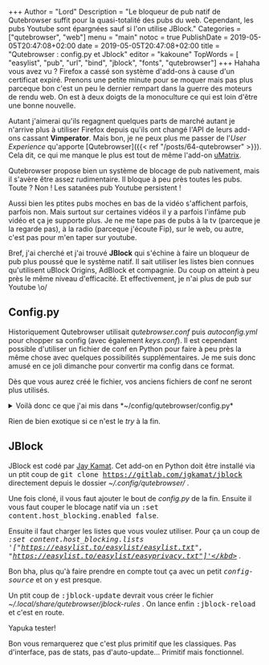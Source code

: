+++
Author = "Lord"
Description = "Le bloqueur de pub natif de Qutebrowser suffit pour la quasi-totalité des pubs du web. Cependant, les pubs Youtube sont épargnées sauf si l'on utilise JBlock."
Categories = ["qutebrowser", "web"]
menu = "main"
notoc = true
PublishDate = 2019-05-05T20:47:08+02:00
date = 2019-05-05T20:47:08+02:00
title = "Qutebrowser : config.py et Jblock"
editor = "kakoune"
TopWords = [  "easylist", "pub", "url", "bind", "jblock", "fonts", "qutebrowser"]
+++
Hahaha vous avez vu ?
Firefox a cassé son système d'add-ons à cause d'un certificat expiré.
Prenons une petite minute pour se moquer mais pas plus parceque bon c'est un peu le dernier rempart dans la guerre des moteurs de rendu web.
On est à deux doigts de la monoculture ce qui est loin d'être une bonne nouvelle.

Autant j'aimerai qu'ils regagnent quelques parts de marché autant je n'arrive plus à utiliser Firefox depuis qu'ils ont changé l'API de leurs add-ons cassant **Vimperator**.
Mais bon, je ne peux plus me passer de l'*User Experience* qu'apporte [Qutebrowser]({{< ref "/posts/64-qutebrowser" >}}).
Cela dit, ce qui me manque le plus est tout de même l'add-on [uMatrix](https://geekfault.org/2016/05/11/umatrix-le-firewall-pour-navigateur/).

Qutebrowser propose bien un système de blocage de pub nativement, mais il s'avère être assez rudimentaire.
Il bloque à peu près toutes les pubs.
Toute ?
Non !
Les satanées pub Youtube persistent !

Aussi bien les ptites pubs moches en bas de la vidéo s'affichent parfois, parfois non.
Mais surtout sur certaines vidéos il y a parfois l'infâme pub vidéo et ça je supporte plus.
Je ne me tape pas de pubs à la tv (parceque je la regarde pas), à la radio (parceque j'écoute Fip), sur le web, ou autre, c'est pas pour m'en taper sur youtube.

Bref, j'ai cherché et j'ai trouvé **JBlock** qui s'échine à faire un bloqueur de pub plus poussé que le système natif.
Il sait utiliser les listes bien connues qu'utilisent uBlock Origins, AdBlock et compagnie.
Du coup on atteint à peu près le même niveau d'efficacité.
Et effectivement, je n'ai plus de pub sur Youtube \o/

## Config.py
Historiquement Qutebrowser utilisait *qutebrowser.conf* puis *autoconfig.yml* pour chopper sa config (avec également *keys.conf*).
Il est cependant possible d'utiliser un fichier de conf en Python pour faire à peu près la même chose avec quelques possibilités supplémentaires.
Je me suis donc amusé en ce joli dimanche pour convertir ma config dans ce format.

Dès que vous aurez créé le fichier, vos anciens fichiers de conf ne seront plus utilisés.

<details><summary>Voilà donc ce que j'ai mis dans *~/config/qutebrowser/config.py*</summary>
{{< highlight "python" >}}
from qutebrowser.config.configfiles import ConfigAPI
from qutebrowser.config.config import ConfigContainer

import sys, os

config = config
c = c

# Bindings
config.bind('o', 'set-cmd-text -s :open', mode='normal')
config.bind('O', 'set-cmd-text -s :open {url:pretty}', mode='normal')
config.bind('w', 'set-cmd-text -s :open -t', mode='normal')
config.bind('W', 'set-cmd-text -s :open -t {url:pretty}', mode='normal')
config.bind('Fy', 'hint links yank-primary', mode='normal')
config.bind('Fy', 'hint links yank-primary', mode='normal')
config.bind('yy', 'yank -s', mode='normal')
config.bind('m', 'spawn --detach mpv {url}', mode='normal')
config.bind('Fm', 'hint links spawn --detach mpv {hint-url}', mode='normal')
config.unbind('F')

#Config perso
c.editor.command = ["kakoune -e vim {}"]
c.zoom.default = 150
c.messages.timeout = 10000
c.downloads.remove_finished = 30000
c.content.headers.do_not_track = True
c.completion.height = "33%"
c.tabs.show = "multiple"
c.tabs.tabs_are_windows = True
c.content.javascript.enabled = False
c.hints.mode = "number"
c.url.searchengines = {'DEFAULT':'https://duckduckgo.com/?q={}','y':'https://youtube.com/results?search_query={}','w':'https://fr.wikipedia.org/w/index.php?search={}'}

#Fonts
c.fonts.statusbar = "17pt monospace"
c.fonts.downloads = "17pt monospace"
c.fonts.hints = "18pt monospace"
c.fonts.keyhint = "17pt monospace"
c.fonts.messages.error = "17pt monospace"
c.fonts.messages.info = "17pt monospace"
c.fonts.messages.warning = "17pt monospace"
c.fonts.completion.entry = "17pt monospace"
c.fonts.completion.category = "17pt monospace"
c.fonts.prompts = "17pt monospace"


try:
	from qutebrowser.api import message
	sys.path.append(os.path.join(sys.path[0], 'jblock'))
	config.source("jblock/jblock/integrations/qutebrowser.py")
except ImportError:
	pass
{{< / highlight >}}
</details>

Rien de bien exotique si ce n'est le *try* à la fin.

## JBlock
JBlock est codé par [Jay Kamat](https://jgkamat.gitlab.io).
Cet add-on en Python doit être installé via un ptit coup de <kbd>git clone https://gitlab.com/jgkamat/jblock</kbd> directement depuis le dossier *~/.config/qutebrowser/* .

Une fois cloné, il vous faut ajouter le bout de *config.py* de la fin.
Ensuite il vous faut couper le blocage natif via un <kbd>:set content.host_blocking.enabled false</kbd>.

Ensuite il faut charger les listes que vous voulez utiliser.
Pour ça un coup de *<kbd>:set content.host_blocking.lists '["https://easylist.to/easylist/easylist.txt", "https://easylist.to/easylist/easyprivacy.txt"]'</kbd>* .

Bon bha, plus qu'à faire prendre en compte tout ça avec un petit <kbd>*config-source*</kbd> et on y est presque.

Un ptit coup de <kbd>:jblock-update</kbd> devrait vous créer le fichier *~/.local/share/qutebrowser/jblock-rules* .
On lance enfin <kbd>:jblock-reload</kbd> et c'est en route.

Yapuka tester!

Bon vous remarquerez que c'est plus primitif que les classiques.
Pas d'interface, pas de stats, pas d'auto-update…
Primitif mais fonctionnel.

